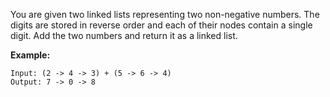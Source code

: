 You are given two linked lists representing two non-negative numbers. The digits are stored in reverse order and each of their nodes contain a single digit. Add the two numbers and return it as a linked list.

**Example:**

```
Input: (2 -> 4 -> 3) + (5 -> 6 -> 4)
Output: 7 -> 0 -> 8
```
